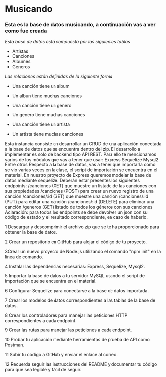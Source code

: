 # Musicando

### Esta es la base de datos musicando, a continuación vas a ver como fue creada
_Esta base de datos está compuesta por las siguientes tablas_
- Artistas
- Canciones
- Albumes
- Generos

_Las relaciones están definidas de la siguiente forma_
- Una canción tiene un album
- Un albun tiene muchas canciones

- Una canción tiene un genero
- Un genero tiene muchas canciones

- Una canción tiene un artista
- Un artista tiene muchas canciones

Esta instancia consiste en desarrollar un CRUD de una aplicación conectada a la base de datos que se encuentra dentro del zip. El desarrollo a implementar es solo de backend tipo API REST.
Para ello te mencionamos varios de los módulos que vas a tener que usar:
Express
Sequelize
Mysql2
Entre otros
Respecto a la base de datos, vas a tener que importarla como se vio varias veces en la clase, el script de importación se encuentra en el material.
En nuestro proyecto de Express queremos modelar la base de datos mediante sequelize.
Deberán estar presentes los siguientes endpoints:
/canciones (GET) que muestre un listado de las canciones con sus propiedades
/canciones (POST) para crear un nuevo registro de una canción
/canciones/:id (GET) que muestre una canción
/canciones/:id (PUT) para editar una canción
/canciones/:id (DELETE) para eliminar una canción
/generos (GET) listado de todos los géneros con sus canciones
Aclaración: para todos los endpoints se debe devolver un json con su código de estado y el resultado correspondiente, en caso de haberlo.


1 Descargar y descomprimir el archivo zip que se te ha proporcionado para obtener la base de datos.

2 Crear un repositorio en GitHub para alojar el código de tu proyecto.

3Crear un nuevo proyecto de Node.js utilizando el comando "npm init" en la línea de comando.

4 Instalar las dependencias necesarias: Express, Sequelize, Mysql2.

5 Importar la base de datos a tu servidor MySQL usando el script de importación que se encuentra en el material.

6 Configurar Sequelize para conectarse a la base de datos importada.

7 Crear los modelos de datos correspondientes a las tablas de la base de datos.

8 Crear los controladores para manejar las peticiones HTTP correspondientes a cada endpoint.

9 Crear las rutas para manejar las peticiones a cada endpoint.

10 Probar tu aplicación mediante herramientas de prueba de API como Postman.

11 Subir tu código a GitHub y enviar el enlace al correo.

12 Recuerda seguir las instrucciones del README y documentar tu código para que sea legible y fácil de seguir.
